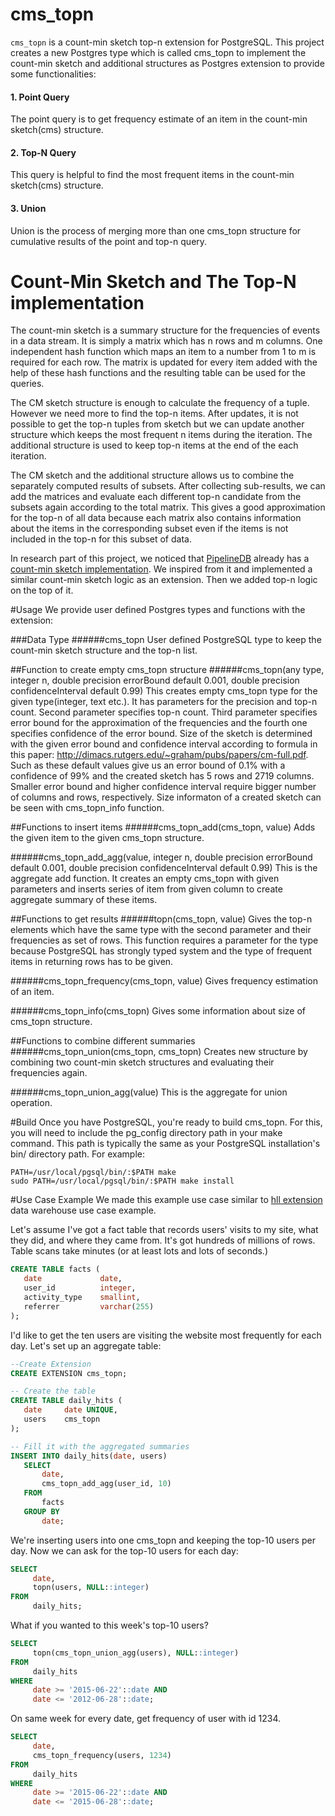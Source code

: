 # cms_topn
`cms_topn` is a count-min sketch top-n extension for PostgreSQL. This project creates a new Postgres type which is called cms_topn to implement the count-min sketch and additional structures as Postgres extension to provide some functionalities:

#### 1. Point Query
The point query is to get frequency estimate of an item in the count-min sketch(cms) structure.
	
#### 2. Top-N Query
This query is helpful to find the most frequent items in the count-min sketch(cms) structure.

#### 3. Union
Union is the process of merging more than one cms_topn structure for cumulative results of the point and top-n query.

# Count-Min Sketch and The Top-N implementation
The count-min sketch is a summary structure for the frequencies of events in a data stream. It is simply a matrix which has n rows and m columns. One independent hash function which maps an item to a number from 1 to m is required for each row. The matrix is updated for every item added with the help of these hash functions and the resulting table can be used for the queries.

The CM sketch structure is enough to calculate the frequency of a tuple. However we need more to find the top-n items. After updates, it is not possible to get the top-n tuples from sketch but we can update another structure which keeps the most frequent n items during the iteration. The additional structure is used to keep top-n items at the end of the each iteration.

The CM sketch and the additional structure allows us to combine the separately computed results of subsets. After collecting sub-results, we can add the matrices and evaluate each different top-n candidate from the subsets again according to the total matrix. This gives a good approximation for the top-n of all data because each matrix also contains information about  the items in the corresponding subset even if the items is not included in the top-n for this subset of data.

In research part of this project, we noticed that [PipelineDB](https://github.com/pipelinedb/pipelinedb) already has a [count-min sketch implementation](https://github.com/pipelinedb/pipelinedb/blob/db70946eef8a781b93ebc270be86546f357a1286/src/backend/pipeline/cmsketch.c). We inspired from it and implemented a similar count-min sketch logic as an extension. Then we added top-n logic on the top of it.

#Usage
We provide user defined Postgres types and functions with the extension:

###Data Type
######cms_topn
User defined PostgreSQL type to keep the count-min sketch structure and the top-n list.

##Function to create empty cms_topn structure
######cms_topn(any type, integer n, double precision errorBound default 0.001, double precision confidenceInterval default 0.99)
This creates empty cms_topn type for the given type(integer, text etc.). It has parameters for the precision and top-n count. Second parameter specifies top-n count. Third parameter specifies error bound for the approximation of the frequencies and the fourth one specifies confidence of the error bound. Size of the sketch is determined with the given error bound and confidence interval according to formula in this paper: http://dimacs.rutgers.edu/~graham/pubs/papers/cm-full.pdf. Such as these default values give us an error bound of 0.1% with a confidence of 99% and the created sketch has 5 rows and 2719 columns. Smaller error bound and higher confidence interval require bigger number of columns and rows, respectively. Size informaton of a created sketch can be seen with cms_topn_info function.

##Functions to insert items
######cms_topn_add(cms_topn, value) 
Adds the given item to the given cms_topn structure.

######cms_topn_add_agg(value,  integer n, double precision errorBound default 0.001, double precision confidenceInterval default 0.99)
This is the aggregate add function. It creates an empty cms_topn with given parameters and inserts series of item from given column to create aggregate summary of these items.

##Functions to get results
######topn(cms_topn, value)
Gives the top-n elements which have the same type with the second parameter and their frequencies as set of rows. This function requires a parameter for the type because PostgreSQL has strongly typed system and the type of frequent items in returning rows has to be given.  

######cms_topn_frequency(cms_topn, value)
Gives frequency estimation of an item.

######cms_topn_info(cms_topn)
Gives some information about size of cms_topn structure.

##Functions to combine different summaries
######cms_topn_union(cms_topn, cms_topn)
Creates new structure by combining two count-min sketch structures and evaluating their frequencies again.

######cms_topn_union_agg(value)
This is the aggregate for union operation.

#Build
Once you have PostgreSQL, you're ready to build cms_topn. For this, you will need to include the pg_config directory path in your make command. This path is typically the same as your PostgreSQL installation's bin/ directory path. For example:

	PATH=/usr/local/pgsql/bin/:$PATH make
	sudo PATH=/usr/local/pgsql/bin/:$PATH make install
	
#Use Case Example
We made this example use case similar to [hll extension](https://github.com/aggregateknowledge/postgresql-hll) data warehouse use case example.

Let's assume I've got a fact table that records users' visits to my site, what they did, and where they came from. It's got hundreds of millions of rows. Table scans take minutes (or at least lots and lots of seconds.)

```sql
CREATE TABLE facts (
   date				date,
   user_id			integer,
   activity_type	smallint,
   referrer			varchar(255)
);
```

I'd like to get the ten users are visiting the website most frequently for each day. Let's set up an aggregate table:
```sql
--Create Extension
CREATE EXTENSION cms_topn;
```

```sql
-- Create the table
CREATE TABLE daily_hits (
   date		date UNIQUE,
   users	cms_topn
);
```

```sql
-- Fill it with the aggregated summaries
INSERT INTO daily_hits(date, users)
   SELECT 
       date, 
       cms_topn_add_agg(user_id, 10)
   FROM 
       facts
   GROUP BY
       date;
```

We're inserting users into one cms_topn and keeping the top-10 users per day. Now we can ask for the top-10 users for each day:

```sql
SELECT 
     date, 
     topn(users, NULL::integer)
FROM 
     daily_hits;
```

What if you wanted to this week's top-10 users?

```sql
SELECT
     topn(cms_topn_union_agg(users), NULL::integer)
FROM
     daily_hits 
WHERE
     date >= '2015-06-22'::date AND 
     date <= '2012-06-28'::date;
```

On same week for every date, get frequency of user with id 1234.
```sql
SELECT
     date,
     cms_topn_frequency(users, 1234)
FROM
     daily_hits 
WHERE
     date >= '2015-06-22'::date AND 
     date <= '2015-06-28'::date;
```
